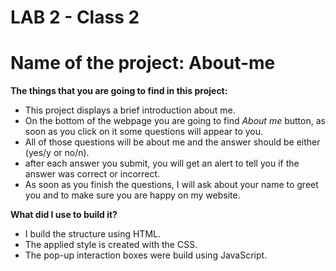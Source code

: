 # LAB 2 - Class 2

# Name of the project: About-me 


**The things that you are going to find in this project:**

* This project displays a brief introduction about me.
* On the bottom of the webpage you are going to find *About me* button, as soon as you click on it some questions will appear to you.
* All of those questions will be about me and the answer should be either (yes/y or no/n).
* after each answer you submit, you will get an alert to tell you if the answer was correct or incorrect.
* As soon as you finish the questions, I will ask about your name to greet you and to make sure you are happy on my website.

**What did I use to build it?**

* I build the structure using HTML.
* The applied style is created with the CSS.
* The pop-up interaction boxes were build using JavaScript.








